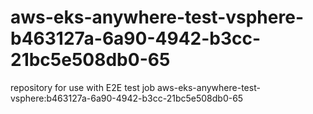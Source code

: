 # aws-eks-anywhere-test-vsphere-b463127a-6a90-4942-b3cc-21bc5e508db0-65
repository for use with E2E test job aws-eks-anywhere-test-vsphere:b463127a-6a90-4942-b3cc-21bc5e508db0-65
